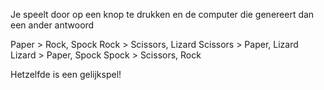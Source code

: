 Je speelt door op een knop te drukken en de computer die genereert dan een ander antwoord

Paper > Rock, Spock
Rock > Scissors, Lizard
Scissors > Paper, Lizard
Lizard > Paper, Spock
Spock > Scissors, Rock

Hetzelfde is een gelijkspel!